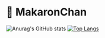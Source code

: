 # 💛 MakaronChan
![Anurag's GitHub stats](https://github-readme-stats.vercel.app/api?username=MakaronChan&show_icons=true&theme=dracula)
[![Top Langs](https://github-readme-stats.vercel.app/api/top-langs/?username=MakaronChan&layout=compact)](https://github.com/anuraghazra/github-readme-stats)
